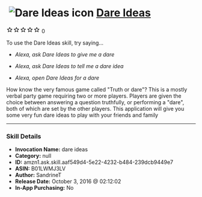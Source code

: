 # &nbsp;<img src="skill_icon" alt="Dare Ideas icon" width="36"> [Dare Ideas](http://alexa.amazon.com/#skills/amzn1.ask.skill.aaf549d4-5e22-4232-b484-239dcb9449e7)
![0 stars](../../images/ic_star_border_black_18dp_1x.png)![0 stars](../../images/ic_star_border_black_18dp_1x.png)![0 stars](../../images/ic_star_border_black_18dp_1x.png)![0 stars](../../images/ic_star_border_black_18dp_1x.png)![0 stars](../../images/ic_star_border_black_18dp_1x.png) 0

To use the Dare Ideas skill, try saying...

* *Alexa, ask Dare Ideas to give me a dare*

* *Alexa, ask Dare Ideas to tell me a dare idea*

* *Alexa, open Dare Ideas for a dare*

How know the very famous game called "Truth or dare"?
This is a mostly verbal party game requiring two or more players. Players are given the choice between answering a question truthfully, or performing a "dare", both of which are set by the other players.
This application will give you some very fun dare ideas to play with your friends and family

***

### Skill Details

* **Invocation Name:** dare ideas
* **Category:** null
* **ID:** amzn1.ask.skill.aaf549d4-5e22-4232-b484-239dcb9449e7
* **ASIN:** B01LWMJ3LV
* **Author:** SandrineT
* **Release Date:** October 3, 2016 @ 02:12:02
* **In-App Purchasing:** No
